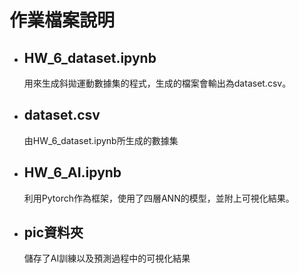 # 作業檔案說明
* ## HW_6_dataset.ipynb
    用來生成斜拋運動數據集的程式，生成的檔案會輸出為dataset.csv。
* ## dataset.csv
    由HW_6_dataset.ipynb所生成的數據集
* ## HW_6_AI.ipynb
    利用Pytorch作為框架，使用了四層ANN的模型，並附上可視化結果。
* ## pic資料夾
    儲存了AI訓練以及預測過程中的可視化結果